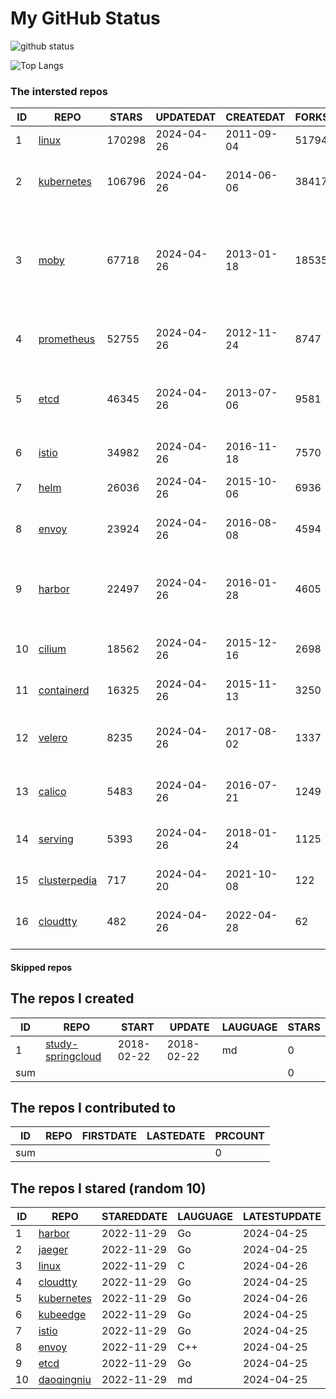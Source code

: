 # My GitHub Status

<img src="https://github-readme-stats-1.yihong0618.vercel.app/api?username=daoqingniu&show_icons=true&&&hide_title=true&count_private=true" alt="github status" />

![Top Langs](https://github-readme-stats-1.yihong0618.vercel.app/api/top-langs/?username=daoqingniu&layout=compact)

<!--START_SECTION:github_repos-->
### The intersted repos
| ID |                              REPO                               | STARS  | UPDATEDAT  | CREATEDAT  | FORKSCOUNT |                                                DESCRIPTIONS                                                |
|----|-----------------------------------------------------------------|--------|------------|------------|------------|------------------------------------------------------------------------------------------------------------|
|  1 | [linux](https://github.com/torvalds/linux)                      | 170298 | 2024-04-26 | 2011-09-04 |      51794 | Linux kernel source tree                                                                                   |
|  2 | [kubernetes](https://github.com/kubernetes/kubernetes)          | 106796 | 2024-04-26 | 2014-06-06 |      38417 | Production-Grade Container Scheduling and Management                                                       |
|  3 | [moby](https://github.com/moby/moby)                            |  67718 | 2024-04-26 | 2013-01-18 |      18535 | The Moby Project - a collaborative project for the container ecosystem to assemble container-based systems |
|  4 | [prometheus](https://github.com/prometheus/prometheus)          |  52755 | 2024-04-26 | 2012-11-24 |       8747 | The Prometheus monitoring system and time series database.                                                 |
|  5 | [etcd](https://github.com/etcd-io/etcd)                         |  46345 | 2024-04-26 | 2013-07-06 |       9581 | Distributed reliable key-value store for the most critical data of a distributed system                    |
|  6 | [istio](https://github.com/istio/istio)                         |  34982 | 2024-04-26 | 2016-11-18 |       7570 | Connect, secure, control, and observe services.                                                            |
|  7 | [helm](https://github.com/helm/helm)                            |  26036 | 2024-04-26 | 2015-10-06 |       6936 | The Kubernetes Package Manager                                                                             |
|  8 | [envoy](https://github.com/envoyproxy/envoy)                    |  23924 | 2024-04-26 | 2016-08-08 |       4594 | Cloud-native high-performance edge/middle/service proxy                                                    |
|  9 | [harbor](https://github.com/goharbor/harbor)                    |  22497 | 2024-04-26 | 2016-01-28 |       4605 | An open source trusted cloud native registry project that stores, signs, and scans content.                |
| 10 | [cilium](https://github.com/cilium/cilium)                      |  18562 | 2024-04-26 | 2015-12-16 |       2698 | eBPF-based Networking, Security, and Observability                                                         |
| 11 | [containerd](https://github.com/containerd/containerd)          |  16325 | 2024-04-26 | 2015-11-13 |       3250 | An open and reliable container runtime                                                                     |
| 12 | [velero](https://github.com/vmware-tanzu/velero)                |   8235 | 2024-04-26 | 2017-08-02 |       1337 | Backup and migrate Kubernetes applications and their persistent volumes                                    |
| 13 | [calico](https://github.com/projectcalico/calico)               |   5483 | 2024-04-26 | 2016-07-21 |       1249 | Cloud native networking and network security                                                               |
| 14 | [serving](https://github.com/knative/serving)                   |   5393 | 2024-04-26 | 2018-01-24 |       1125 | Kubernetes-based, scale-to-zero, request-driven compute                                                    |
| 15 | [clusterpedia](https://github.com/clusterpedia-io/clusterpedia) |    717 | 2024-04-20 | 2021-10-08 |        122 | The Encyclopedia of Kubernetes clusters                                                                    |
| 16 | [cloudtty](https://github.com/cloudtty/cloudtty)                |    482 | 2024-04-26 | 2022-04-28 |         62 | A Friendly Kubernetes CloudShell (Web Terminal) !                                                          |



#### Skipped repos
<!--END_SECTION:github_repos-->

<!--START_SECTION:my_github-->
## The repos I created
| ID  |                                 REPO                                 |   START    |   UPDATE   | LAUGUAGE | STARS |
|-----|----------------------------------------------------------------------|------------|------------|----------|-------|
|   1 | [study-springcloud](https://github.com/daoqingniu/study-springcloud) | 2018-02-22 | 2018-02-22 | md       |     0 |
| sum |                                                                      |            |            |          |     0 |

## The repos I contributed to
| ID  | REPO | FIRSTDATE | LASTEDATE | PRCOUNT |
|-----|------|-----------|-----------|---------|
| sum |      |           |           |       0 |

## The repos I stared (random 10)
| ID |                          REPO                          | STAREDDATE | LAUGUAGE | LATESTUPDATE |
|----|--------------------------------------------------------|------------|----------|--------------|
|  1 | [harbor](https://github.com/goharbor/harbor)           | 2022-11-29 | Go       | 2024-04-25   |
|  2 | [jaeger](https://github.com/jaegertracing/jaeger)      | 2022-11-29 | Go       | 2024-04-25   |
|  3 | [linux](https://github.com/torvalds/linux)             | 2022-11-29 | C        | 2024-04-26   |
|  4 | [cloudtty](https://github.com/cloudtty/cloudtty)       | 2022-11-29 | Go       | 2024-04-25   |
|  5 | [kubernetes](https://github.com/kubernetes/kubernetes) | 2022-11-29 | Go       | 2024-04-26   |
|  6 | [kubeedge](https://github.com/kubeedge/kubeedge)       | 2022-11-29 | Go       | 2024-04-25   |
|  7 | [istio](https://github.com/istio/istio)                | 2022-11-29 | Go       | 2024-04-25   |
|  8 | [envoy](https://github.com/envoyproxy/envoy)           | 2022-11-29 | C++      | 2024-04-25   |
|  9 | [etcd](https://github.com/etcd-io/etcd)                | 2022-11-29 | Go       | 2024-04-25   |
| 10 | [daoqingniu](https://github.com/daoqingniu/daoqingniu) | 2022-11-29 | md       | 2024-04-25   |

<!--END_SECTION:my_github-->

